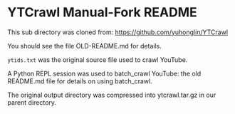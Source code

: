 # YTCrawl Manual-Fork README

This sub directory was cloned from: https://github.com/yuhonglin/YTCrawl

You should see the file OLD-README.md for details.

`ytids.txt` was the original source file used to crawl YouTube.

A Python REPL session was used to batch_crawl YouTube: the old README.md file
for details on using batch_crawl.

The original output directory was compressed into ytcrawl.tar.gz in our
parent directory.
